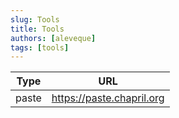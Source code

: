 ```yaml
---
slug: Tools
title: Tools
authors: [aleveque]
tags: [tools]
---
```



| Type  | URL                       |
| :-----: |:-------------------------: |
| paste | https://paste.chapril.org |
